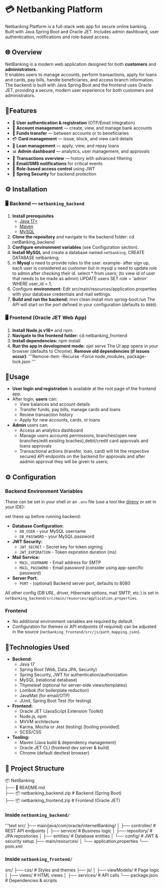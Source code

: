 # 💳 Netbanking Platform
Netbanking Platform is a full-stack web app for secure online banking. . Built with Java Spring Boot and Oracle JET. Includes admin dashboard, user authentication, notifications and role-based access.

## 🌐 Overview

NetBanking is a modern web application designed for both **customers** and **administrators**.  
It enables users to manage accounts, perform transactions, apply for loans and cards, pay bills, handle beneficiaries, and access branch information. The backend is built with Java Spring Boot and the frontend uses Oracle JET, providing a secure, modern user experience for both customers and administrators.

## 🚀Features

- 🔐 **User authentication & registration** (OTP/Email integration)
- 💼 **Account management** — create, view, and manage bank accounts
- 💸 **Funds transfer** — between accounts or to beneficiaries
- 💳 **Card management** — issue, block, and view card details
- 🏦 **Loan management** — apply, view, and repay loans
- 📊 **Admin dashboard** — analytics, user management, and approvals
- 📅 **Transactions overview** — history with advanced filtering
- 📩 **Email/SMS notifications** for critical events
- 🧩 **Role-based access control** using JWT
- 🧱 **Spring Security** for backend protection


##  ⚙️ Installation

### 🖥️ Backend — `netbanking_backend`

1. **Install prerequisites**
   - [Java 17+](https://adoptium.net/)
   - [Maven](https://maven.apache.org/)
   - [MySQL](https://www.mysql.com/)
2. **Clone the repository** and navigate to the backend folder:
    cd netBanking_backend
3. **Configure environment variables** (see Configuration section).
4. **Install MySQL** and create a database named `netbanking`.
   CREATE DATABASE netbanking;
5. in **Mysql** u need to provide roles to the user. example- after sign up, each user is considered as customer but in mysql u need to update role to admin after checking their id.
   select * from users; (to view id of user that needs to be made as admin)
   UPDATE users SET role = 'admin' WHERE user_id = 1;
7. Configure **environment:**
Edit src/main/resources/application.properties with your database credentials and mail settings.
8. **Build and run the backend:**
    mvn clean install
    mvn spring-boot:run
   The API will start on the port defined in your configuration (defaults to `8080`).

### 🖥️ Frontend (Oracle JET Web App)

1. **Install Node.js v16+** and npm.
2. **Navigate to the frontend folder:**
    cd netbanking_frontend
3. **Install dependencies:**
    npm install
4. **Run the app in development mode:**
    ojet serve
   The UI app opens in your browser (defaults to Chrome).
**Remove old dependencies (if issues occur)**:
   '''Remove-Item -Recurse -Force node_modules, package-lock.json '''

## 🧠Usage

- **User login and registration** is available at the root page of the frontend app.
- After login, **users** can:
  - View balances and account details
  - Transfer funds, pay bills, manage cards and loans
  - Review transaction history
  - Apply for new accounts, cards, or loans
- **Admin** users can:
   - Access an analytics dashboard
   - Manage users accounts permissions, branches(open new branches/edit     existing braches),debit/credit card approvals and loans approvals
   - Transactional actions (transfer, loan, card) will hit the respective   secured API endpoints on the backend for approvals and after aadmin approval they will be given to users;

## ⚙️ Configuration

### Backend Environment Variables

These can be set in your shell or an `.env` file (use a tool like [direnv](https://direnv.net/) or set in your IDE):

set these up before running backend:
- **Database Configuration:**
    - `DB_USER` - your MySQL username
    - `DB_PASSWORD` - your MySQL password
- **JWT Security:**
    - `JWT_SECRET` - Secret key for token signing
    - `JWT_EXPIRATION` - Token expiration duration (ms)
- **Mail Service:**
    - `MAIL_USERNAME` - Email address for SMTP
    - `MAIL_PASSWORD` - Email password (consider using app-specific password)
- **Server Port:**
    - `PORT` - (optional) Backend server port, defaults to 8080

All other config (DB URL, driver, Hibernate options, mail SMTP, etc.) is set in `netBanking_backend/src/main/resources/application.properties`.

### Frontend

- No additional environment variables are required by default.
- Configuration for themes or API endpoints (if required) can be adjusted in the source (`netbanking_frontend/src/js/path_mapping.json`).

## 🧩Technologies Used

- **Backend:**
    - Java 17
    - Spring Boot (Web, Data JPA, Security)
    - Spring Security, JWT for authentication/authorization
    - MySQL (relational database)
    - Thymeleaf (optional for server-side views/templates)
    - Lombok (for boilerplate reduction)
    - JavaMail (for email/OTP)
    - JUnit, Spring Boot Test (for testing)
- **Frontend:**
    - Oracle JET (JavaScript Extension Toolkit)
    - Node.js, npm
    - MVVM architecture
    - Karma, Mocha or Jest (testing) [tooling provided]
    - SCSS/CSS
- **Tooling:**
    - Maven (Java build & dependency management)
    - Oracle JET CLI (frontend dev server & build)
    - Chrome (default dev/test browser)

## 📁 Project Structure

📦 NetBanking  
├── 📄 README.md  
├── 📦 netbanking_backend.zip   # Backend (Spring Boot)  
├── 📦 netbanking_frontend.zip  # Frontend (Oracle JET)  

### Inside `netbanking_backend/`
'''text
src/
├── main/java/com/oracle/internetBanking/
│   ├── controller/     # REST API endpoints
│   ├── service/        # Business logic
│   ├── repository/     # JPA repositories
│   ├── entities/       # Database entities
│   └── config/         # JWT & security setup
├── main/resources/
│   └── application.properties
└── pom.xml
### Inside `netbanking_frontend/`

src/
├── css/                 # Styles and themes
├── js/
│   ├── viewModels/     # Page logic
│   ├── views/          # HTML views
│   ├── services/       # API calls
└── package.json         # Dependencies & scripts


